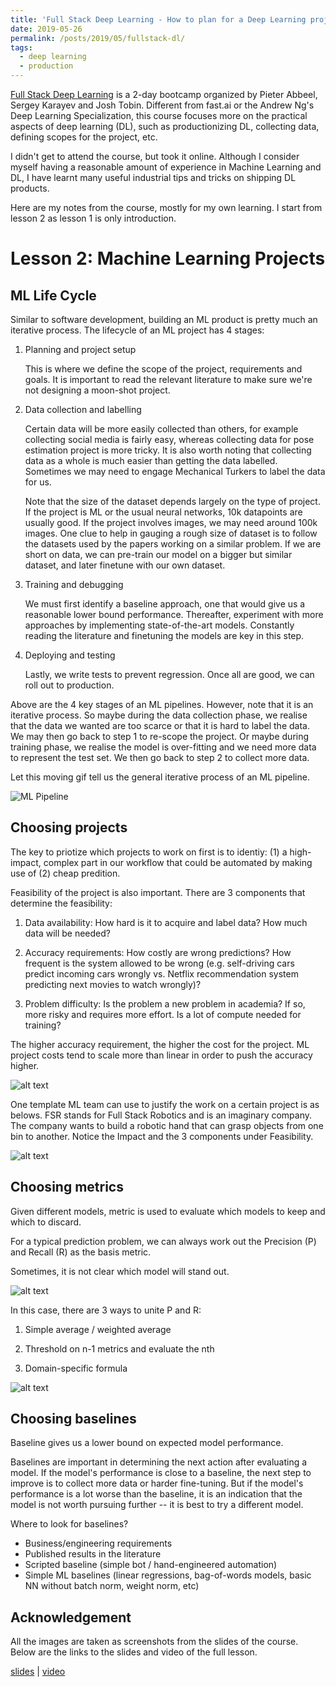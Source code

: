 ```yaml
---
title: 'Full Stack Deep Learning - How to plan for a Deep Learning project'
date: 2019-05-26
permalink: /posts/2019/05/fullstack-dl/
tags:
  - deep learning
  - production
---
```


[Full Stack Deep Learning](https://fullstackdeeplearning.com/march2019#) is a 2-day bootcamp organized by Pieter Abbeel, Sergey Karayev and Josh Tobin.
Different from fast.ai or the Andrew Ng's Deep Learning Specialization, 
this course focuses more on the practical aspects of deep learning (DL), 
such as productionizing DL, collecting data, defining scopes for the project, etc.

I didn't get to attend the course, but took it online. Although I consider myself having
a reasonable amount of experience in Machine Learning and DL,
I have learnt many useful industrial tips and tricks on shipping DL products.

Here are my notes from the course, mostly for my own learning. I start from lesson 2 as lesson 1 is only introduction.

Lesson 2: Machine Learning Projects
======

## ML Life Cycle
Similar to software development, building an ML product is pretty much an iterative process.
The lifecycle of an ML project has 4 stages:

1. Planning and project setup

   This is where we define the scope of the project, requirements and goals. It is important to read the relevant literature to make sure we're not designing a moon-shot project.

2. Data collection and labelling

   Certain data will be more easily collected than others, for example collecting social media is fairly easy, whereas collecting data for pose estimation project is more tricky. It is also worth noting that collecting data as a whole is much easier than getting the data labelled. Sometimes we may need to engage Mechanical Turkers to label the data for us. 

   Note that the size of the dataset depends largely on the type of project. If the project is ML or the usual neural networks, 10k datapoints are usually good. If the project involves images, we may need around 100k images. One clue to help in gauging a rough size of dataset is to follow the datasets used by the papers working on a similar problem. If we are short on data, we can pre-train our model on a bigger but similar dataset, and later finetune with our own dataset.

3. Training and debugging

   We must first identify a baseline approach, one that would give us a reasonable lower bound performance. 
   Thereafter, experiment with more approaches by implementing state-of-the-art models.
   Constantly reading the literature and finetuning the models are key in this step.

4. Deploying and testing

   Lastly, we write tests to prevent regression. Once all are good, we can roll out to production.

Above are the 4 key stages of an ML pipelines. However, note that it is an iterative process. 
So maybe during the data collection phase, we realise that the data we wanted are too scarce or that it is hard to label the data. 
We may then go back to step 1 to re-scope the project. 
Or maybe during training phase, we realise the model is over-fitting and we need more data to represent the test set. We then go back to step 2 to collect more data.

Let this moving gif tell us the general iterative process of an ML pipeline.

![ML Pipeline](/images/ml-lifecycle.gif)

## Choosing projects

The key to priotize which projects to work on first is to identiy: 
(1) a high-impact, complex part in our workflow that could be automated by making use of 
(2) cheap predition.

Feasibility of the project is also important. There are 3 components that determine the feasibility:

1. Data availability: How hard is it to acquire and label data? How much data will be needed?

2. Accuracy requirements: How costly are wrong predictions? How frequent is the system allowed to be wrong (e.g. self-driving cars predict incoming cars wrongly vs. Netflix recommendation system predicting next movies to watch wrongly)?

3. Problem difficulty: Is the problem a new problem in academia? If so, more risky and requires more effort. 
Is a lot of compute needed for training?

The higher accuracy requirement, the higher the cost for the project. 
ML project costs tend to scale more than linear in order to push the accuracy higher.

![alt text](/images/ml-cost-vs-accuracy.png "ML Cost vs Accuracy")

One template ML team can use to justify the work on a certain project is as belows. 
FSR stands for Full Stack Robotics and is an imaginary company. The company wants to build a robotic hand that can grasp objects from one bin to another.
Notice the Impact and the 3 components under Feasibility.

![alt text](/images/project-justification.png "Project Justification")

## Choosing metrics

Given different models, metric is used to evaluate which models to keep and which to discard.

For a typical prediction problem, we can always work out the Precision (P) and Recall (R) as the basis metric.

Sometimes, it is not clear which model will stand out.

![alt text](/images/precision-recall-eg.png "Example Precision Recall")

In this case, there are 3 ways to unite P and R:

1. Simple average / weighted average

2. Threshold on n-1 metrics and evaluate the nth

3. Domain-specific formula

![alt text](/images/combine-pr.png "Combine P and R")

## Choosing baselines

Baseline gives us a lower bound on expected model performance. 

Baselines are important in determining the next action after evaluating a model.
If the model's performance is close to a baseline, the next step to improve is to collect more data or harder fine-tuning. 
But if the model's performance is a lot worse than the baseline, it is an indication that the model is not worth pursuing further -- it is best to try a different model. 

Where to look for baselines?
- Business/engineering requirements
- Published results in the literature
- Scripted baseline (simple bot / hand-engineered automation)
- Simple ML baselines (linear regressions, bag-of-words models, basic NN without batch norm, weight norm, etc)


Acknowledgement
---------------

All the images are taken as screenshots from the slides of the course. Below are the links to the slides and video of the full lesson.

[slides](https://fullstackdeeplearning.com/assets/slides/fsdl_2_projects.pdf) | 
[video](https://www.youtube.com/watch?v=tBUK1_cHu-8)